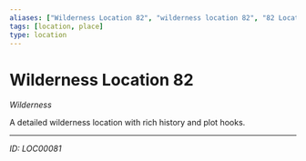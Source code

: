 ```yaml
---
aliases: ["Wilderness Location 82", "wilderness location 82", "82 Location Wilderness"]
tags: [location, place]
type: location
---
```


# Wilderness Location 82

*Wilderness*

A detailed wilderness location with rich history and plot hooks.

---
*ID: LOC00081*